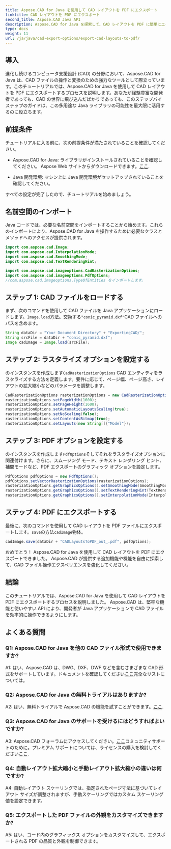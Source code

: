 ```yaml
---
title: Aspose.CAD for Java を使用して CAD レイアウトを PDF にエクスポート
linktitle: CAD レイアウトを PDF にエクスポート
second_title: Aspose.CAD Java API
description: Aspose.CAD for Java を探索して、CAD レイアウトを PDF に簡単にエクスポートします。効率的で信頼性が高く、開発者にとって使いやすい。
type: docs
weight: 11
url: /ja/java/cad-export-options/export-cad-layouts-to-pdf/
---
```

## 導入

進化し続けるコンピュータ支援設計 (CAD) の分野において、Aspose.CAD for Java は、CAD ファイルの操作と変換のための強力なツールとして際立っています。このチュートリアルでは、Aspose.CAD for Java を使用して CAD レイアウトを PDF にエクスポートするプロセスを説明します。あなたが経験豊富な開発者であっても、CAD の世界に飛び込んだばかりであっても、このステップバイステップのガイドは、この多用途な Java ライブラリの可能性を最大限に活用するのに役立ちます。

## 前提条件

チュートリアルに入る前に、次の前提条件が満たされていることを確認してください。

-  Aspose.CAD for Java: ライブラリがインストールされていることを確認してください。 Aspose Web サイトからダウンロードできます。[ここ](https://releases.aspose.com/cad/java/).

- Java 開発環境: マシン上に Java 開発環境がセットアップされていることを確認してください。

すべての設定が完了したので、チュートリアルを始めましょう。

## 名前空間のインポート

Java コードでは、必要な名前空間をインポートすることから始めます。これらのインポートにより、Aspose.CAD for Java を操作するために必要なクラスとメソッドへのアクセスが提供されます。

```java
import com.aspose.cad.Image;
import com.aspose.cad.InterpolationMode;
import com.aspose.cad.SmoothingMode;
import com.aspose.cad.TextRenderingHint;

import com.aspose.cad.imageoptions.CadRasterizationOptions;
import com.aspose.cad.imageoptions.PdfOptions;
//com.aspose.cad.imageoptions.TypeOfEntities をインポートします。
```

## ステップ 1: CAD ファイルをロードする

まず、次のコマンドを使用して CAD ファイルを Java アプリケーションにロードします。`Image.load`方法。交換する`"conic_pyramid.dxf"`CAD ファイルへのパスを含めます。

```java
String dataDir = "Your Document Directory" + "ExportingCAD/";
String srcFile = dataDir + "conic_pyramid.dxf";
Image cadImage = Image.load(srcFile);
```

## ステップ 2: ラスタライズ オプションを設定する

のインスタンスを作成します`CadRasterizationOptions` CAD エンティティをラスタライズする方法を定義します。要件に応じて、ページ幅、ページ高さ、レイアウトの拡大縮小などのパラメータを調整します。

```java
CadRasterizationOptions rasterizationOptions = new CadRasterizationOptions();
rasterizationOptions.setPageWidth(1600);
rasterizationOptions.setPageHeight(1600);
rasterizationOptions.setAutomaticLayoutsScaling(true);
rasterizationOptions.setNoScaling(false);
rasterizationOptions.setContentAsBitmap(true);
rasterizationOptions.setLayouts(new String[]{"Model"});
```

## ステップ 3: PDF オプションを設定する

のインスタンスを作成します`PdfOptions`そしてそれをラスタライズオプションに関連付けます。さらに、スムージング モード、テキスト レンダリング ヒント、補間モードなど、PDF エクスポートのグラフィック オプションを設定します。

```java
PdfOptions pdfOptions = new PdfOptions();
pdfOptions.setVectorRasterizationOptions(rasterizationOptions);
rasterizationOptions.getGraphicsOptions().setSmoothingMode(SmoothingMode.HighQuality);
rasterizationOptions.getGraphicsOptions().setTextRenderingHint(TextRenderingHint.AntiAliasGridFit);
rasterizationOptions.getGraphicsOptions().setInterpolationMode(InterpolationMode.HighQualityBicubic);
```

## ステップ 4: PDF にエクスポートする

最後に、次のコマンドを使用して CAD レイアウトを PDF ファイルにエクスポートします。`save`の方法`cadImage`物体。

```java
cadImage.save(dataDir + "CADLayoutsToPDF_out_.pdf", pdfOptions);
```

おめでとう！ Aspose.CAD for Java を使用して CAD レイアウトを PDF にエクスポートできました。 Aspose.CAD が提供する追加機能や機能を自由に探索して、CAD ファイル操作エクスペリエンスを強化してください。

## 結論

このチュートリアルでは、Aspose.CAD for Java を使用して CAD レイアウトを PDF にエクスポートするプロセスを説明しました。 Aspose.CAD は、堅牢な機能と使いやすい API により、開発者が Java アプリケーションで CAD ファイルを効率的に操作できるようにします。

## よくある質問

### Q1: Aspose.CAD for Java を他の CAD ファイル形式で使用できますか?

 A1: はい、Aspose.CAD は、DWG、DXF、DWF などを含むさまざまな CAD 形式をサポートしています。ドキュメントを確認してください[ここ](https://reference.aspose.com/cad/java/)完全なリストについては。

### Q2: Aspose.CAD for Java の無料トライアルはありますか?

 A2: はい、無料トライアルで Aspose.CAD の機能を試すことができます。[ここ](https://releases.aspose.com/).

### Q3: Aspose.CAD for Java のサポートを受けるにはどうすればよいですか?

 A3: Aspose.CAD フォーラムにアクセスしてください。[ここ](https://forum.aspose.com/c/cad/19)コミュニティサポートのために。プレミアム サポートについては、ライセンスの購入を検討してください[ここ](https://purchase.aspose.com/buy).

### Q4: 自動レイアウト拡大縮小と手動レイアウト拡大縮小の違いは何ですか?

A4: 自動レイアウト スケーリングでは、指定されたページ寸法に基づいてレイアウト サイズが調整されますが、手動スケーリングではカスタム スケーリング値を設定できます。

### Q5: エクスポートした PDF ファイルの外観をカスタマイズできますか?

A5: はい、コード内のグラフィックス オプションをカスタマイズして、エクスポートされる PDF の品質と外観を制御できます。